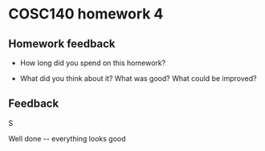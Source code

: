 # COSC140 homework 4

## Homework feedback

 * How long did you spend on this homework?

 * What did you think about it?  What was good?  What could be improved?

## Feedback

S

Well done -- everything looks good

